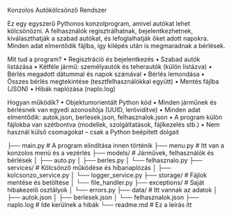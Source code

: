 Konzolos Autókölcsönző Rendszer 

Ez egy egyszerű Pythonos konzolprogram, amivel autókat lehet kölcsönözni. A felhasználók regisztrálhatnak, bejelentkezhetnek, kiválaszthatják a szabad autókat, és lefoglalhatják őket adott napokra. Minden adat elmentődik fájlba, így kilépés után is megmaradnak a bérlések.

  Mit tud a program?
	•	Regisztráció és bejelentkezés
	•	Szabad autók listázása
	•	Kétféle jármű: személyautók és teherautók (külön listázva)
	•	Bérlés megadott dátummal és napok számával
	•	Bérlés lemondása
	•	Összes bérlés megtekintése (tesztfelhasználókkal együtt)
	•	Mentés fájlba (JSON)
	•	Hibák naplózása (naplo.log)

  Hogyan működik?
	•	Objektumorientált Python kód
	•	Minden járműnek és bérlésnek van egyedi azonosítója (UUID, lerövidítve)
	•	Minden adat elmentődik: autok.json, berlesek.json, felhasznalok.json
	•	A program külön fájlokba van szétbontva (modellek, szolgáltatások, fájlkezelés stb.)
	•	Nem használ külső csomagokat – csak a Python beépített dolgait

├── main.py              # A program elindítása innen történik
├── menu.py              # Itt van a konzolos menü és a vezérlés
├── models/              # Járművek, felhasználók és bérlések
│   ├── auto.py
│   ├── berles.py
│   └── felhasznalo.py
├── services/            # Kölcsönző működése és hibanaplózás
│   ├── kolcsonzo_service.py
│   └── logger_service.py
├── storage/             # Fájlok mentése és betöltése
│   └── file_handler.py
├── exceptions/          # Saját hibakezelő osztályok
│   └── errors.py
├── data/                # Itt vannak az adatok
│   ├── autok.json
│   ├── berlesek.json
│   └── felhasznalok.json
├── naplo.log            # Ide kerülnek a hibák
└── readme.md            # Ez a leírás itt